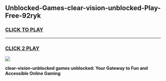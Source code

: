 
## Unblocked-Games-clear-vision-unblocked-Play-Free-92ryk
<h3>
<a href="https://premium76.site?title=clear-vision-unblocked&ref=12A">CLICK TO PLAY</a></h3>
<hr>

<h3>
<a href="https://premium76.site?title=clear-vision-unblocked&ref=12A">CLICK 2 PLAY</a>
  
</h3>

<a href="https://premium76.site?title=clear-vision-unblocked&ref=12A"><img src="https://clearcache.store/games.png"></a>


**clear-vision-unblocked games unblocked: Your Gateway to Fun and Accessible Online Gaming**

